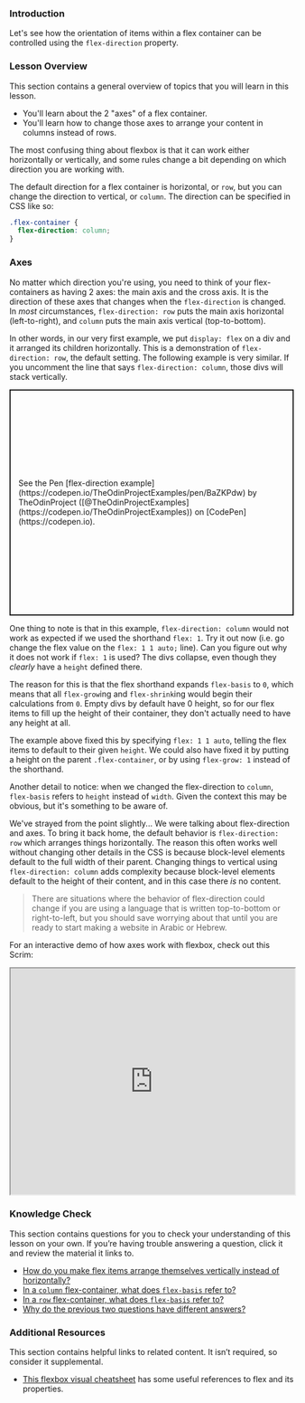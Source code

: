 ### Introduction

Let's see how the orientation of items within a flex container can be controlled using the `flex-direction` property.

### Lesson Overview

This section contains a general overview of topics that you will learn in this lesson.

-   You'll learn about the 2 "axes" of a flex container.
-   You'll learn how to change those axes to arrange your content in columns instead of rows.

The most confusing thing about flexbox is that it can work either horizontally or vertically, and some rules change a bit depending on which direction you are working with.

The default direction for a flex container is horizontal, or `row`, <span id='flex-vertical'>but you can change the direction to vertical, or `column`. The direction can be specified in CSS like so:
</span>

~~~css
.flex-container {
  flex-direction: column;
}
~~~

### Axes

<span id='flex-axes'>No matter which direction you're using, you need to think of your flex-containers as having 2 axes: the main axis and the cross axis. It is the direction of these axes that changes when the `flex-direction` is changed. In _most_ circumstances, `flex-direction: row` puts the main axis horizontal (left-to-right), and `column` puts the main axis vertical (top-to-bottom).</span>

In other words, in our very first example, we put `display: flex` on a div and it arranged its children horizontally. This is a demonstration of `flex-direction: row`, the default setting. The following example is very similar. If you uncomment the line that says `flex-direction: column`, those divs will stack vertically.

<p class="codepen" data-height="400" data-default-tab="html,result" data-slug-hash="BaZKPdw" data-editable="true" data-user="TheOdinProjectExamples" style="height: 400px; box-sizing: border-box; display: flex; align-items: center; justify-content: center; border: 2px solid; margin: 1em 0; padding: 1em;">
  <span>See the Pen [flex-direction example](https://codepen.io/TheOdinProjectExamples/pen/BaZKPdw) by TheOdinProject ([@TheOdinProjectExamples](https://codepen.io/TheOdinProjectExamples))
  on [CodePen](https://codepen.io).</span>
</p>
<script async src="https://cpwebassets.codepen.io/assets/embed/ei.js"></script>

One thing to note is that in this example, `flex-direction: column` would not work as expected if we used the shorthand `flex: 1`. Try it out now (i.e. go change the flex value on the `flex: 1 1 auto;` line). Can you figure out why it does not work if `flex: 1` is used? The divs collapse, even though they _clearly_ have a `height` defined there.

The reason for this is that the <span id='row-flex-basis'> flex shorthand expands `flex-basis` to `0`, which means that all `flex-grow`ing and `flex-shrink`ing would begin their calculations from `0`.</span> Empty divs by default have 0 height, so for our flex items to fill up the height of their container, they don't actually need to have any height at all.

The example above fixed this by specifying `flex: 1 1 auto`, telling the flex items to default to their given `height`. We could also have fixed it by putting a height on the parent `.flex-container`, or by using `flex-grow: 1` instead of the shorthand.

Another detail to notice: when we changed the <span id='column-flex-basis'>flex-direction to `column`, `flex-basis` refers to `height` instead of `width`.</span> Given the context this may be obvious, but it's something to be aware of.

We've strayed from the point slightly... We were talking about flex-direction and axes. To bring it back home, the default behavior is `flex-direction: row` which arranges things horizontally. The reason this often works well without changing other details in the CSS is because block-level elements default to the full width of their parent. Changing things to vertical using `flex-direction: column` adds complexity because block-level elements default to the height of their content, and in this case there _is_ no content.

> There are situations where the behavior of flex-direction could change if you are using a language that is written top-to-bottom or right-to-left, but you should save worrying about that until you are ready to start making a website in Arabic or Hebrew.

For an interactive demo of how axes work with flexbox, check out this Scrim:

<iframe src="https://scrimba.com/learn/flexbox/main-axis-and-cross-axis-flexbox-tutorial-cz94MT8?embed=odin,mini-header,no-big-play,no-next-up" sandbox="allow-scripts allow-same-origin" width="100%" height="400"></iframe>

### Knowledge Check

This section contains questions for you to check your understanding of this lesson on your own. If you’re having trouble answering a question, click it and review the material it links to.

-   [How do you make flex items arrange themselves vertically instead of horizontally?](#flex-vertical)
-   [In a `column` flex-container, what does `flex-basis` refer to?](#column-flex-basis)
-   [In a `row` flex-container, what does `flex-basis` refer to?](#row-flex-basis)
-   [Why do the previous two questions have different answers?](#flex-axes)

### Additional Resources

This section contains helpful links to related content. It isn’t required, so consider it supplemental.

*   [This flexbox visual cheatsheet](https://flexbox.malven.co/) has some useful references to flex and its properties.
